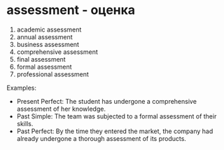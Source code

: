 # assessment - оценка

1. academic assessment
2. annual assessment
3. business assessment
4. comprehensive assessment
5. final assessment
6. formal assessment
7. professional assessment

Examples:

- Present Perfect: The student has undergone a comprehensive assessment of her knowledge.
- Past Simple: The team was subjected to a formal assessment of their skills.
- Past Perfect: By the time they entered the market, the company had already undergone a thorough assessment of its products. 
